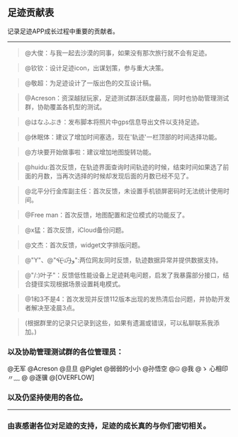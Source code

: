 ## 足迹贡献表

记录足迹APP成长过程中重要的贡献者。

***

> @大俊：与我一起去沙漠的同事，如果没有那次旅行就不会有足迹。

> @钦钦：设计足迹icon，出谋划策，参与重大决策。

> @敬超：为足迹设计了一版出色的交互设计稿。

> @Acreson：资深越狱玩家，足迹测试群活跃度最高，同时也协助管理测试群，协助覆盖各机型的测试。

> @はなふぶき：发布脚本将照片中gps信息导出文件以支持足迹。

> @休眠体：建议了增加时间塞选，现在'轨迹'一栏顶部的时间选择功能。

> @方块要开始做事啦：建议增加地图旋转功能。

> @huidu:首次反馈，在轨迹界面查询时间轨迹的时候，结束时间如果选了前面的月数，当再次选择的时候却发现后面的月数已经不见了。

> @北平分行金库副主任：首次反馈，未设置手机锁屏密码时无法统计使用时间。

> @Free man：首次反馈，地图配置和定位模式的功能反了。

> @x猛：首次反馈，iCloud备份问题。

> @文杰：首次反馈，widget文字排版问题。

> @"Y"、@"٩(˃̶͈̀௰˂̶͈́)و":两位网友同时反馈，轨迹数据异常并提供数据支持。

> @"/:)叶子"：反馈低性能设备上足迹耗电问题，启发了我暴露部分接口，结合捷径实现根据场景设置耗电模式。

> @1和3不是4：首次发现并反馈112版本出现的发热清后台问题，并协助开发者解决至凌晨3点。

>(根据群里的记录只记录到这些，如果有遗漏或错误，可以私聊联系我添加。)

### 以及协助管理测试群的各位管理员：
@无军 @Acreson @旦旦 @Piglet @弱弱的小小 @孙悟空 @🤐️ @我 @ゝ 心相印〃﹏ @                      @逐骥 @[OVERFLOW]

### 以及仍坚持使用的各位。

----

### 由衷感谢各位对足迹的支持，足迹的成长真的与你们密切相关。
